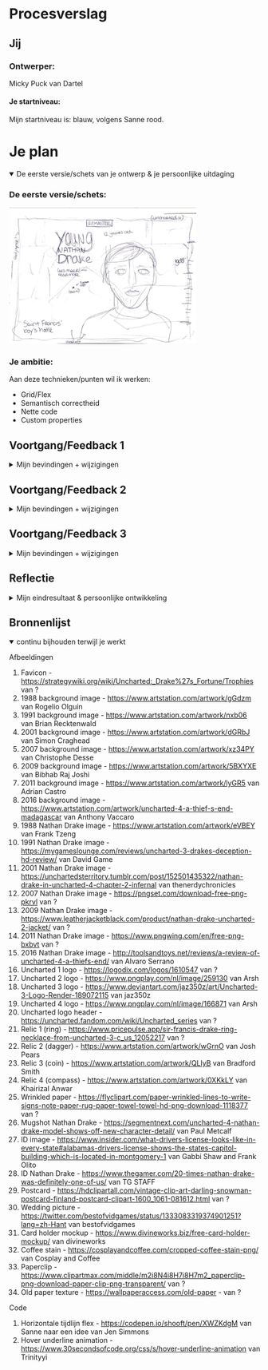 # Procesverslag

## Jij

### Ontwerper:

Micky Puck van Dartel

#### Je startniveau:

Mijn startniveau is: blauw, volgens Sanne rood.

# Je plan

<details open>
  <summary>De eerste versie/schets van je ontwerp & je persoonlijke uitdaging</summary>

### De eerste versie/schets:

  <img src="readme-images/schets1.jpg" width="375px" alt="eerste versie/schets">

### Je ambitie:

  Aan deze technieken/punten wil ik werken:

-   Grid/Flex
-   Semantisch correctheid
-   Nette code
-   Custom properties

</details>

## Voortgang/Feedback 1

<details>
  <summary>Mijn bevindingen + wijzigingen</summary>

### Bevinding 1:

  <img src="readme-images/schets1.jpg" width="375px" alt="eerste schets">
  Jeremy leek het handig om ook de game te vermelden waar de Nathan Drake in voor komt en het jaartal.

#### oplossing:

  Ik heb dit nog niet gecodeerd, maar ga ik zeker proberen.

#### update:

  Ik heb het jaartal en de welke game het is op de cover gezet van elk jaartal, zodat je het meteen duidelijk ziet.

### Bevinding 2:

  Een parallax effect zou heel cool zijn om hier voor te gebruiken. Ook door de timeline rechts op de pagina.

#### oplossing:

  Ik heb dit nog niet gecodeerd, maar ga ik zeker proberen. Een parallax was al mijn idee, maar Jeremy had ook aangegeven dat ik dan de timeline rechts ook mee zou kunnen bewegen.

#### update:

  Dit idee heb ik niet meer toegepast, omdat ik mijn idee had veranderd. We mogen maar 1 pagina gebruiken en dit idee had is samen bedacht met nog een andere pagina waarin het goed zou werken. Toen Sanne de horizontale 'tijdlijn' liet zien, kreeg ik opeens ideeën om daar iets mee toen en dat heb ik dus uiteindelijk gedaan.

### Bevinding 3:

  <img src="readme-images/schets2.jpg" width="375px" alt="tweede schets">
  Omdat ik best weinig zou css'en en dat wel een doel is, zei Jeremy dat ik het kompas in css zou kunnen maken

#### oplossing:

  Ik heb dit nog niet gecodeerd, maar ga ik zeker proberen te doen!

#### update:

  Ik heb uiteindelijk geen kompas in mijn ontwerp gedaan. De wereldkaart viel weg en een kompas was überhaupt een extraatje.

### Bevinding 4:

  <img src="readme-images/ontwerp1.png" width="375px" alt="eerste eerste ontwerp">
  Sanne had aangegeven dat er maar 1 pagina mag zijn. Ik zou een popup kunnen gebruiken voor de 'tweede' pagina, maar dat leek mij niet heel handig, want ik wil dat de popup dan een soort pagina wordt en ik heb het idee dat dat veel te moeilijk zou worden.

#### oplossing:

  Deze pagina haal ik weg. Het wordt nu alleen de pagina die je ziet in mijn eerste schets. Die is ook meer advanced.

### Bevinding 5:

  Jeremy gaf aan dat ik misschien deze pagina in het klein zou kunnen weergeven op de andere pagina, sinds deze wegvalt. Zodat je weet waar de Nathan Drake zich bevind in de timeline.

#### oplossing:

  Ik heb dit nog niet gecodeerd, maar ga ik zeker proberen.

#### update:

  Ik heb de wereldkaart uiteindelijk uit mijn ontwerp gelaten, omdat het dan veel te vol werd op de website. Ook vond ik het niet meer veel toevoegen voor de tijdlijn, omdat hij veel reist.

</details>

## Voortgang/Feedback 2

<details>
  <summary>Mijn bevindingen + wijzigingen</summary>

### Bevinding 1:

  <img src="readme-images/responsiveness.png" width="375px" alt="responsiveness ontwerp">
  De website is nog niet helemaal responsive. De jaartallen blijven erg groot en bij een erg klein scherm overlappen de onderdelen raar over elkaar. - Zara

#### oplossing:

  Ik ga de jaartallen waarschijnlijk met een media query responsive maken. En ik ga mij niet heel erg focussen op kleinere schermen. Ik maak de website een beetje responsive, ook door tijd tekort.

#### update:

  Ik heb de jaartallen nu iets kleiner gemaakt, waardoor het op kleinere schermen er iets beter uit ziet.

### Bevinding 2:

  <img src="readme-images/contrast1.png" width="375px" alt="contrast donkere achtergrond">
  <img src="readme-images/contrast2.png" width="375px" alt="contrast lichtere achtergrond">
  Voor de teksten moet ik letten op het contrast. - Zara

#### oplossing:

  Ik heb het er ook met Sanne over gehad en ik ga nu een background toevoegen, voor beter contrast. Uncharted heeft 4 games met 4 verschillende menu stijlen. Ik ga die nu namaken en toevoegen aan de achtergrond van de tekst.

#### update:

  Door tijd tekort en omdat het best lelijk eruit ziet. Heel inconsistent. Heb ik nu een Uncharted 1 stijl achtergrond gekozen voor de tekst om het contrast beter te maken. Ook heb ik een drop shadow toegevoegd aan de tekst. Dit is heel gebruikelijk voor Uncharted.

### Bevinding 3:

  Nog meer commentaar in de code weergeven. - Zara

#### oplossing:

  Hier was ik nog niet aan toegekomen. Dit wilde ik zeker nog toepassen, niet alleen voor de voorwaarden maar ook voor mijzelf.

### Bevinding 4:

  Custom properties gebruiken. - Zara

#### oplossing:

  Hier was ik nog niet aan toegekomen. Omdat het een voorwaarde is, moet ik dit nog even doen!

### Bevinding 5:

  Ik zou ook nog de game vermelden welke Nathan Drake in welke game voorkomt. - Zara

#### oplossing:

  Ik heb het jaartal en de welke game het is op de cover gezet van elk jaartal, zodat je het meteen duidelijk ziet.

### Bevinding 6:

  Voor Sanne hoeft het niet perse, maar het is wel handig om nog voor een header te zorgen. Dit vind Google ook erg fijn.

#### oplossing:

  Omdat de tijdlijn fullscreen is, vind ik het erg lelijk om nog ergens een header toe te voegen. Ik heb dit opgelost om de header na een paar seconde te laten verdwijnen nadat je op de website komt, zodat je wel weet waar de website over gaat.

### Bevinding 7:

  <img src="readme-images/mapjevoorbeeld1.png" width="375px" alt="mapje 1988">
  <img src="readme-images/mapjevoorbeeld2.png" width="375px" alt="mapje 1991">
  De mapjes met de tekst die verschijnen zijn misschien een beetje te groot. - Zara

#### oplossing:

  Ik was al van plan het mapje wat kleiner te maken. De andere mapjes worden vervangen door andere voorwerpen.

</details>

## Voortgang/Feedback 3

<details>
  <summary>Mijn bevindingen + wijzigingen</summary>

### Bevinding 1:

  Nog even letten op toetsenbordnavigatie. - Ellen

#### oplossing:

  Dit moet ik inderdaad nog doen!

### Bevinding 2:

  Ik vind de tekst van de header onder het logo nog niet pakkend genoeg. - Mirte

#### oplossing:

  Als ik tijd genoeg heb dan ga ik kijken of ik daar wat aan kan doen.

</details>

## Reflectie

<details>
  <summary>Mijn eindresultaat & persoonlijke ontwikkeling</summary>

### Je uitkomst - karakteristiek screenshot(s):

  <img src="readme-images/headerscreenshot.png" width="375px" alt="screenshot van de header">
  <img src="readme-images/timelinescreenshot.png" width="375px" alt="screenshot van de tijdlijn">
  <img src="readme-images/hoverscreenshot.png" width="375px" alt="screenshot van een item in de tijdlijn">
  <img src="readme-images/relicscreenshot.png" width="375px" alt="screenshot van een relic nadat je het hebt gevonden en erop hebt geklikt">

### Dit ging goed/Heb ik geleerd:

  Ik weet nu hoe ik custom properties moet gebruiken. Dat vind ik wel heel handig. Ik keek er eerst tegenop, maar het was uiteindelijk heel weinig werk. Dit kwam ook omdat ik erg weinig kleur heb gebruikt.

  Ook weet ik hoe je tabindex moet gebruiken. Net zoals bij de custom properties was ik bang dat dit heel veel werk zou zijn, maar nee.

  Beestje cheesy; maar alles wat ik in deze website heb gedaan, heb ik geleerd.

  (Ik heb hier niet echt afbeeldingen om te laten zien)

### Dit was lastig/Is niet gelukt:

  Wereldkaart met locatie. Mij leek het leuk om ook op een wereldkaart te laten zien waar Nathan Drake zich in die game/jaar zich allemaal bevond. Omdat de tijdlijn vrij krap werd en ik het idee van het uitklappen van de pagina niet kon toevoegen heb ik dit idee uiteindelijk laten zitten.

  Het uitklappen van de pagina na het klikken op iets in de pagina. Dus dat je meer informatie te zien krijgt over Nathan Drake etc. Ik kwam er al snel achter dat dit te hoog gegrepen was voor mij (te moeilijk en te weinig tijd), dus heb ik het gelaten bij ‘read me’ en dat te linken naar de wiki page. (Te moeilijk en te weinig tijd)

  Als je op de relic klikt wilde ik eigenlijk ook dat je het sound effect hoorde als je een relic oppakt in Uncharted. Door tijd te kort heb ik dat niet meer kunnen toevoegen.

  Ik vond het heel lastig om de content in elk vakje te krijgen en goed uit te lijnen. Ook omdat het zoveel content is wat ik erin moest proppen als het ware.

  (Ik heb hier niet echt afbeeldingen om te laten zien)

</details>

## Bronnenlijst

<details open>
<summary>continu bijhouden terwijl je werkt</summary>

Afbeeldingen
1. Favicon - <https://strategywiki.org/wiki/Uncharted:_Drake%27s_Fortune/Trophies> van ?
2. 1988 background image - <https://www.artstation.com/artwork/gGdzm> van Rogelio Olguin
3. 1991 background image - <https://www.artstation.com/artwork/nxb06> van Brian Recktenwald
4. 2001 background image - <https://www.artstation.com/artwork/dGRbJ> van Simon Craghead
5. 2007 background image - <https://www.artstation.com/artwork/xz34PY> van Christophe Desse
6. 2009 background image - <https://www.artstation.com/artwork/5BXYXE> van Bibhab Raj Joshi
7. 2011 background image - <https://www.artstation.com/artwork/lyGR5> van Adrian Castro
8. 2016 background image - <https://www.artstation.com/artwork/uncharted-4-a-thief-s-end-madagascar> van Anthony Vaccaro
9. 1988 Nathan Drake image - <https://www.artstation.com/artwork/eVBEY> van Frank Tzeng
10. 1991 Nathan Drake image - <https://mygameslounge.com/reviews/uncharted-3-drakes-deception-hd-review/> van David Game
11. 2001 Nathan Drake image - <https://unchartedsterritory.tumblr.com/post/152501435322/nathan-drake-in-uncharted-4-chapter-2-infernal> van thenerdychronicles
12. 2007 Nathan Drake image - <https://pngset.com/download-free-png-pkrvl> van ?
13. 2009 Nathan Drake image - <https://www.leatherjacketblack.com/product/nathan-drake-uncharted-2-jacket/> van ?
14. 2011 Nathan Drake image - <https://www.pngwing.com/en/free-png-bxbvt> van ?
15. 2016 Nathan Drake image - <http://toolsandtoys.net/reviews/a-review-of-uncharted-4-a-thiefs-end/> van Alvaro Serrano
16. Uncharted 1 logo - <https://logodix.com/logos/1610547> van ?
17. Uncharted 2 logo - <https://www.pngplay.com/nl/image/259130> van Arsh
18. Uncharted 3 logo - <https://www.deviantart.com/jaz350z/art/Uncharted-3-Logo-Render-189072115> van jaz350z
19. Uncharted 4 logo - <https://www.pngplay.com/nl/image/166871> van Arsh
20. Uncharted logo header - <https://uncharted.fandom.com/wiki/Uncharted_series> van ?
21. Relic 1 (ring) - <https://www.pricepulse.app/sir-francis-drake-ring-necklace-from-uncharted-3-c_us_12052217> van ?
22. Relic 2 (dagger) - <https://www.artstation.com/artwork/wGrnO> van Josh Pears
23. Relic 3 (coin) - <https://www.artstation.com/artwork/QLlyB> van Bradford Smith
24. Relic 4 (compass) - <https://www.artstation.com/artwork/0XKkLY> van Khairizal Anwar
25. Wrinkled paper - <https://flyclipart.com/paper-wrinkled-lines-to-write-signs-note-paper-rug-paper-towel-towel-hd-png-download-1118377> van ?
26. Mugshot Nathan Drake - <https://segmentnext.com/uncharted-4-nathan-drake-model-shows-off-new-character-detail/> van Paul Metcalf
27. ID image - <https://www.insider.com/what-drivers-license-looks-like-in-every-state#alabamas-drivers-license-shows-the-states-capitol-building-which-is-located-in-montgomery-1> van Gabbi Shaw and Frank Olito
28. ID Nathan Drake - <https://www.thegamer.com/20-times-nathan-drake-was-definitely-one-of-us/> van TG STAFF
29. Postcard - <https://hdclipartall.com/vintage-clip-art-darling-snowman-postcard-finland-postcard-clipart-1600_1061-081612.html> van ?
30. Wedding picture - <https://twitter.com/bestofvidgames/status/1333083319374901251?lang=zh-Hant> van bestofvidgames
31. Card holder mockup - <https://www.divineworks.biz/free-card-holder-mockup/> van divineworks
32. Coffee stain - <https://cosplayandcoffee.com/cropped-coffee-stain-png/> van Cosplay and Coffee
33. Paperclip - <https://www.clipartmax.com/middle/m2i8N4i8H7i8H7m2_paperclip-png-download-paper-clip-png-transparent/> van ?
34. Old paper texture - <https://wallpaperaccess.com/old-paper> - van ?

Code
1. Horizontale tijdlijn flex - <https://codepen.io/shooft/pen/XWZKdgM> van Sanne naar een idee van Jen Simmons
2. Hover underline animation - <https://www.30secondsofcode.org/css/s/hover-underline-animation> van Trinityyi

</details>
